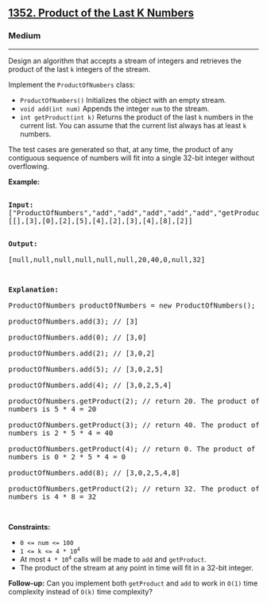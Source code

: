 ### <h2><a href="https://leetcode.com/problems/product-of-the-last-k-numbers/">1352. Product of the Last K Numbers</a></h2>  
<h3>Medium</h3>  
<hr>  
<div>  
<p>Design an algorithm that accepts a stream of integers and retrieves the product of the last <code>k</code> integers of the stream.</p>  

<p>Implement the <code>ProductOfNumbers</code> class:</p>  
<ul>  
<li><code>ProductOfNumbers()</code> Initializes the object with an empty stream.</li>  
<li><code>void add(int num)</code> Appends the integer <code>num</code> to the stream.</li>  
<li><code>int getProduct(int k)</code> Returns the product of the last <code>k</code> numbers in the current list.  
You can assume that the current list always has at least <code>k</code> numbers.</li>  
</ul>  

<p>The test cases are generated so that, at any time, the product of any contiguous sequence of numbers will fit into a single 32-bit integer without overflowing.</p>  

<p><strong>Example:</strong></p>  
<pre>  
<strong>Input:</strong>  
["ProductOfNumbers","add","add","add","add","add","getProduct","getProduct","getProduct","add","getProduct"]  
[[],[3],[0],[2],[5],[4],[2],[3],[4],[8],[2]]  

<strong>Output:</strong>  
[null,null,null,null,null,null,20,40,0,null,32]  

<strong>Explanation:</strong>  
ProductOfNumbers productOfNumbers = new ProductOfNumbers();  
productOfNumbers.add(3);        // [3]  
productOfNumbers.add(0);        // [3,0]  
productOfNumbers.add(2);        // [3,0,2]  
productOfNumbers.add(5);        // [3,0,2,5]  
productOfNumbers.add(4);        // [3,0,2,5,4]  
productOfNumbers.getProduct(2); // return 20. The product of the last 2 numbers is 5 * 4 = 20  
productOfNumbers.getProduct(3); // return 40. The product of the last 3 numbers is 2 * 5 * 4 = 40  
productOfNumbers.getProduct(4); // return 0. The product of the last 4 numbers is 0 * 2 * 5 * 4 = 0  
productOfNumbers.add(8);        // [3,0,2,5,4,8]  
productOfNumbers.getProduct(2); // return 32. The product of the last 2 numbers is 4 * 8 = 32  
</pre>  

<p><strong>Constraints:</strong></p>  
<ul>  
<li><code>0 <= num <= 100</code></li>  
<li><code>1 <= k <= 4 * 10<sup>4</sup></code></li>  
<li>At most <code>4 * 10<sup>4</sup></code> calls will be made to <code>add</code> and <code>getProduct</code>.</li>  
<li>The product of the stream at any point in time will fit in a 32-bit integer.</li>  
</ul>  

<p><strong>Follow-up:</strong> Can you implement both <code>getProduct</code> and <code>add</code> to work in <code>O(1)</code> time complexity instead of <code>O(k)</code> time complexity?</p>  
</div>  
